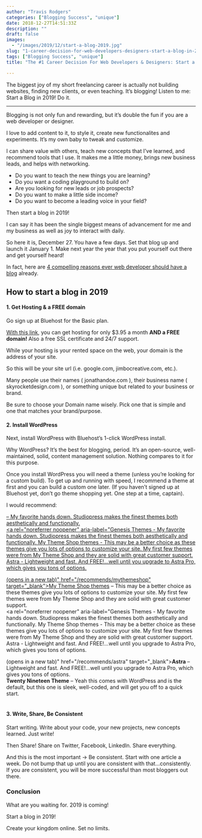```yaml
---
author: "Travis Rodgers"
categories: ["Blogging Success", "unique"]
date: 2018-12-27T14:51:33Z
description: ""
draft: false
images: 
  - "/images/2019/12/start-a-blog-2019.jpg"
slug: "1-career-decision-for-web-developers-designers-start-a-blog-in-2019"
tags: ["Blogging Success", "unique"]
title: "The #1 Career Decision For Web Developers & Designers: Start a Blog in 2019!"

---
```


<div class="lead-paragraph"><span class="dropcap">T</span>he biggest joy of my short freelancing career is actually not building websites, finding new clients, or even teaching. It&#8217;s blogging! Listen to me: Start a Blog in 2019! Do it.</div><hr class="lead-hr">



<p>Blogging is not only fun and rewarding, but it&#8217;s double the fun if you are a web developer or designer.</p>



<p>I love to add content to it, to style it, create new functionalites and experiments. It&#8217;s my own baby to tweak and customize.</p>



<p>I can share value with others, teach new concepts that I&#8217;ve learned, and recommend tools that I use. It makes me a little money, brings new business leads, and helps with networking.</p>



<ul><li>Do you want to teach the new things you are learning?</li><li>Do you want a coding playground to build on?</li><li>Are you looking for new leads or job prospects?</li><li>Do you want to make a little side income?</li><li>Do you want to become a leading voice in your field?</li></ul>



<p>Then start a blog in 2019!</p>



<p>I can say it has been the single biggest means of advancement for me and my business as well as joy to interact with daily.</p>



<p>So here it is, December 27. You have a few days.&nbsp;Set that blog up and launch&nbsp;it&nbsp;January 1. Make next year the year that you put yourself out there and get yourself heard!</p>



<p>In fact, here are <a href="/4-reasons-why-every-web-developer-should-start-a-blog" target="_blank" rel="noreferrer noopener" aria-label="In fact, here are 4 compelling reasons ever web developer should have a blog already. (opens in a new tab)">4 compelling reasons ever web developer should have a blog</a> already.</p>



<h2>How to start a blog in 2019</h2>



<h4>1. Get Hosting &amp; a FREE domain</h4>



<p>Go sign up at Bluehost for the Basic plan. </p>



<p class="has-background has-very-light-gray-background-color"><a rel="noreferrer noopener" aria-label="With this link, you can get hosting for only $3.95 a month AND a FREE domain! (opens in a new tab)" href="/recommends/bluehost" target="_blank">With this link</a>, you can get hosting for only $3.95 a month <strong>AND a FREE domain! </strong>Also a free SSL certificate and 24/7 support.</p>



<p>While your hosting is your rented space on the web, your domain is the address of your site.</p>



<p>So this will be your site url (i.e. google.com, jimbocreative.com, etc.).&nbsp;</p>



<p>Many people use their names ( jonathandoe.com ), their business name ( skyrocketdesign.com ), or something unique but related to your business or brand.</p>



<p>Be sure to choose your Domain name wisely. Pick one that is simple and one that matches your brand/purpose.</p>



<h4>2. Install WordPress</h4>



<p>Next, install WordPress with Bluehost&#8217;s 1-click WordPress install.</p>



<p>Why WordPress? It&#8217;s the best for blogging, period. It&#8217;s an open-source, well-maintained, solid, content management solution. Nothing compares to it for this purpose.</p>



<p>Once you install WordPress you will need a theme (unless you&#8217;re looking for a custom build). To get up and running with speed, I recommend a theme at first and you can build a custom one later. (If you haven&#8217;t signed up at Bluehost yet, don&#8217;t go theme shopping yet. One step at a time, captain).</p>



<p>I would recommend:</p>



<p><a rel="noreferrer noopener" aria-label="Genesis Themes - My favorite hands down. Studiopress makes the finest themes both aesthetically and functionally.
My Theme Shop themes - This may be a better choice as these themes give you lots of options to customize your site. My first few themes were from My Theme Shop and they are solid with great customer support.
Astra - Lightweight and fast. And FREE!...well until you upgrade to Astra Pro, which gives you tons of options.

 (opens in a new tab)" href="/recommends/genesisthemes" target="_blank">Genesis Themes</a> &#8211; My favorite hands down. Studiopress makes the finest themes both aesthetically and functionally.<br><a rel="noreferrer noopener" aria-label="Genesis Themes - My favorite hands down. Studiopress makes the finest themes both aesthetically and functionally.
My Theme Shop themes - This may be a better choice as these themes give you lots of options to customize your site. My first few themes were from My Theme Shop and they are solid with great customer support.
Astra - Lightweight and fast. And FREE!...well until you upgrade to Astra Pro, which gives you tons of options.

 (opens in a new tab)" href="/recommends/mythemeshop" target="_blank">My Theme Shop themes</a> &#8211; This may be a better choice as these themes give you lots of options to customize your site. My first few themes were from My Theme Shop and they are solid with great customer support.<br><a rel="noreferrer noopener" aria-label="Genesis Themes - My favorite hands down. Studiopress makes the finest themes both aesthetically and functionally.
My Theme Shop themes - This may be a better choice as these themes give you lots of options to customize your site. My first few themes were from My Theme Shop and they are solid with great customer support.
Astra - Lightweight and fast. And FREE!...well until you upgrade to Astra Pro, which gives you tons of options.

 (opens in a new tab)" href="/recommends/astra" target="_blank"><strong>Astra</strong></a> &#8211; Lightweight and fast. And FREE!&#8230;well until you upgrade to Astra Pro, which gives you tons of options.<br><strong>Twenty Nineteen Theme</strong> &#8211; Yeah this comes with WordPress and is the default, but this one is sleek, well-coded, and will get you off to a quick start.<br><br></p>



<h4>3. Write, Share, Be Consistent</h4>



<p>Start writing. Write about your code, your new projects, new concepts learned. Just write!</p>



<p>Then Share! Share on Twitter, Facebook, LinkedIn. Share everything.</p>



<p>And this is the most important -> Be consistent. Start with one article a week. Do not bump that up until you are consistent with that&#8230;consistently. If you are consistent, you will be more successful than most bloggers out there.</p>



<h3>Conclusion</h3>



<p>What are you waiting for. 2019 is coming!&nbsp;</p>



<p>Start a blog in 2019!</p>



<p>Create your kingdom online. Set no limits.</p>



